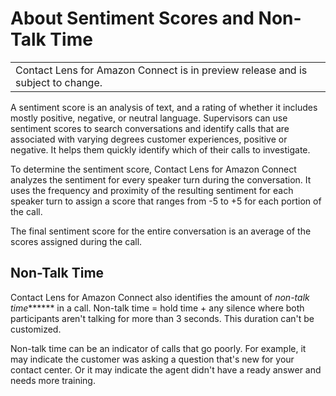 # About Sentiment Scores and Non\-Talk Time<a name="sentiment-scores"></a>


|  | 
| --- |
| Contact Lens for Amazon Connect is in preview release and is subject to change\. | 

A sentiment score is an analysis of text, and a rating of whether it includes mostly positive, negative, or neutral language\. Supervisors can use sentiment scores to search conversations and identify calls that are associated with varying degrees customer experiences, positive or negative\. It helps them quickly identify which of their calls to investigate\. 

To determine the sentiment score, Contact Lens for Amazon Connect analyzes the sentiment for every speaker turn during the conversation\. It uses the frequency and proximity of the resulting sentiment for each speaker turn to assign a score that ranges from \-5 to \+5 for each portion of the call\.

The final sentiment score for the entire conversation is an average of the scores assigned during the call\.

## Non\-Talk Time<a name="non-talk-time"></a>

Contact Lens for Amazon Connect also identifies the amount of *non\-talk time******* in a call\. Non\-talk time = hold time \+ any silence where both participants aren't talking for more than 3 seconds\. This duration can't be customized\.

Non\-talk time can be an indicator of calls that go poorly\. For example, it may indicate the customer was asking a question that's new for your contact center\. Or it may indicate the agent didn't have a ready answer and needs more training\. 